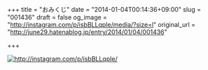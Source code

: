 +++
title = "おみくじ"
date = "2014-01-04T00:14:36+09:00"
slug = "001436"
draft = false
og_image = "http://instagram.com/p/isbBLLqpIe/media/?size=l"
original_url = "http://june29.hatenablog.jp/entry/2014/01/04/001436"

+++

<p><script type="text/javascript" src="http://jsdo.it/blogparts/av67/js?width=558&amp;height=520&amp;view=play"></script></p>
<p><a href="http://instagram.com/p/isbBLLqpIe/" class="http-image" target="_blank"><img src="http://instagram.com/p/isbBLLqpIe/media/?size=l" class="http-image" alt="http://instagram.com/p/isbBLLqpIe/"></a></p>
